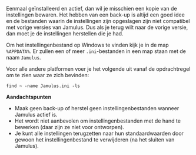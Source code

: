 <!-- NOTE: This must apply to both Client and Server, and all operating systems -->

Eenmaal geïnstalleerd en actief, dan wil je misschien een kopie van de instellingen bewaren. Het hebben van een back-up is altijd een goed idee en de bestanden waarin de instellingen zijn opgeslagen zijn niet compatibel met vorige versies van Jamulus. Dus als je terug wilt naar de vorige versie, dan moet je de instellingen herstellen die je had.

Om het instellingenbestand op Windows te vinden kijk je in de map `%APPDATA%`. Er zullen een of meer `.ini`-bestanden in een map staan met de naam `Jamulus`.

Voor alle andere platformen voer je het volgende uit vanaf de opdrachtregel om te zien waar ze zich bevinden:

`find ~ -name Jamulus.ini -ls`

**Aandachtspunten**

* Maak geen back-up of herstel geen instellingenbestanden wanneer Jamulus actief is.
* Het wordt niet aanbevolen om instellingenbestanden met de hand te bewerken (daar zijn ze niet voor ontworpen).
* Je kunt alle instellingen terugzetten naar hun standaardwaarden door gewoon het instellingenbestand te verwijderen (na het sluiten van Jamulus).
